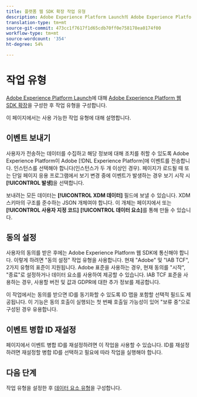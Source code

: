 ```yaml
---
title: 플랫폼 웹 SDK 확장 작업 유형
description: Adobe Experience Platform Launch의 Adobe Experience Platform 웹 SDK 확장 작업 유형
translation-type: tm+mt
source-git-commit: 473cc1f7617f1d65cdb70ff0e758178ea0174f00
workflow-type: tm+mt
source-wordcount: '354'
ht-degree: 54%

---
```



# 작업 유형

[Adobe Experience Platform Launch](https://experienceleague.adobe.com/docs/launch.html)에 대해 [Adobe Experience Platform 웹 SDK 확장](web-sdk-extension.md)을 구성한 후 작업 유형을 구성합니다.

이 페이지에서는 사용 가능한 작업 유형에 대해 설명합니다.

## 이벤트 보내기

사용자가 전송하는 데이터를 수집하고 해당 정보에 대해 조치를 취할 수 있도록 Adobe Experience Platform이 Adobe [!DNL Experience Platform]에 이벤트를 전송합니다. 인스턴스를 선택해야 합니다(인스턴스가 두 개 이상인 경우). 페이지가 로드될 때 또는 단일 페이지 응용 프로그램에서 보기 변경 중에 이벤트가 발생하는 경우 보기 시작 시 **[!UICONTROL 발생]**&#x200B;을 선택합니다.

보내려는 모든 데이터는 **[!UICONTROL XDM 데이터]** 필드에 보낼 수 있습니다. XDM 스키마의 구조를 준수하는 JSON 개체여야 합니다. 이 개체는 페이지에서 또는 **[!UICONTROL 사용자 지정 코드]** **[!UICONTROL 데이터 요소]**&#x200B;를 통해 만들 수 있습니다.

## 동의 설정

사용자의 동의를 받은 후에는 Adobe Experience Platform 웹 SDK에 통신해야 합니다. 이렇게 하려면 &quot;동의 설정&quot; 작업 유형을 사용합니다. 현재 &quot;Adobe&quot; 및 &quot;IAB TCF&quot;, 2가지 유형의 표준이 지원됩니다. Adobe 표준을 사용하는 경우, 현재 동의를 &quot;시작&quot;, &quot;종료&quot;로 설정하거나 데이터 요소를 사용하여 제공할 수 있습니다. IAB TCF 표준을 사용하는 경우, 사용할 버전 및 값과 GDPR에 대한 추가 정보를 제공합니다.

이 작업에서는 동의를 받으면 ID를 동기화할 수 있도록 ID 맵을 포함할 선택적 필드도 제공됩니다. 이 기능은 동의 호출이 실행되는 첫 번째 호출일 가능성이 있어 &quot;보류 중&quot;으로 구성된 경우 유용합니다.

## 이벤트 병합 ID 재설정

페이지에서 이벤트 병합 ID를 재설정하려면 이 작업을 사용할 수 있습니다. ID를 재설정하려면 재설정할 병합 ID를 선택하고 필요에 따라 작업을 실행해야 합니다.

## 다음 단계

작업 유형을 설정한 후 [데이터 요소 유형](data-element-types.md)을 구성합니다.